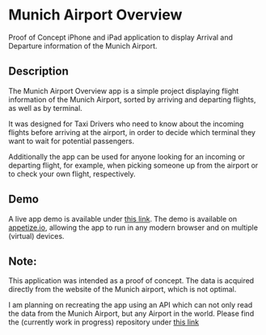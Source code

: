 # Munich Airport Overview

Proof of Concept iPhone and iPad application to display Arrival and Departure information of the Munich Airport.


## Description
The Munich Airport Overview app is a simple project displaying flight information of the Munich Airport, sorted by arriving and departing flights, as well as by terminal.

It was designed for Taxi Drivers who need to know about the incoming flights before arriving at the airport, in order to decide which terminal they want to wait for potential passengers.

Additionally the app can be used for anyone looking for an incoming or departing flight, for example, when picking someone up from the airport or to check your own flight, respectively.

## Demo
A live app demo is available under [this link](https://appetize.io/embed/tlyu7k4czrhkg2gcurz3dqkeu4). The demo is available on [appetize.io](https://appetize.io), allowing the app to run in any modern browser and on multiple (virtual) devices.

## Note:
This application was intended as a proof of concept. The data is acquired directly from the website of the Munich airport, which is not optimal.

I am planning on recreating the app using an API which can not only read the data from the Munich Airport, but any Airport in the world. Please find the (currently work in progress) repository under [this link](https://github.com/mehdiosa/AirportData)